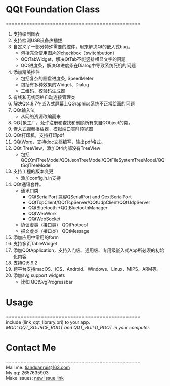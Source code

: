 
# QQt Foundation Class  

==============================================  
1. 支持绘制图表  
2. 支持检测USB设备热插拔  
3. 自定义了一部分特殊需要的控件，用来解决Qt的嵌入式bug。
    - 包括完全使用图片的checkbox（switchbutton）
    - QQtTabWidget，解决QtTab不能竖排横显文字的问题
    - QQt进度条，解决Qt进度条在Dialog中导致系统死机的问题
1. 添加精美控件
    - 包括复杂的圆盘进度条, SpeedMeter    
    - 包括有多种效果的Widget、Dialog
    - 二维码、校验码生成器
4. 有线和无线网络自动连接管理类  
6. 解决Qt4.8.7在嵌入式屏幕上QGraphics系统不正常绘画的问题 
7. QQt输入法
    - 从网络资源改编而来
8. Qt对象工厂，允许注册和查找和删除所有来自QObject的类。
9. 嵌入式视频播放器，模拟端口实时预览器
0. QQt打印机，支持打印pdf
2. QQtWord，支持doc文档编写，输出pdf格式。
4. QQt TreeView，添加Qt4内部没有TreeView
    - 包括QQtXmlTreeModel/QQtJsonTreeModel/QQtFileSystemTreeModel/QQtSqlTreeModel
5. 支持工程的版本变更
    - 添加config.h.in支持
6. QQt通讯套件。
     - 通讯口类   
        - QQtSerialPort 兼容QSerialPort and QextSerialPort
        - QQtTcpClient/QQtTcpServer/QQtUdpClient/QQtUdpServer
        - QQtBluetooth +QQtBluetoothManager
        - QQtWebWork
        - QQtWebSocket
     - 协议虚类（接口类） QQtProtocol
     - 报文虚类（接口类） QQtMessage
7. 添加应用中常用的form
8. 支持多页TableWidget
9. 添加QQtApplication，支持入门级、通用级、专用级嵌入式App所必须的初始化内容
5. 支持Qt5.9.2   
0. 跨平台支持macOS、iOS、Android、Windows、Linux、MIPS、ARM等。  
1. 添加svg support widgets  
     - 比如 QQtSvgProgressbar  

# Usage  

==============================================  
include (link_qqt_library.pri)  to your app.  
*MOD: QQT_SOURCE_ROOT and QQT_BUILD_ROOT in your computer.*


# Contact Me  

==============================================  
Mail me: tianduanrui@163.com  
My qq: 2657635903  
Make issues: [new issue link](https://gitee.com/drabel/LibQt/issues/new?issue%5Bassignee_id%5D=0&issue%5Bmilestone_id%5D=0)  



